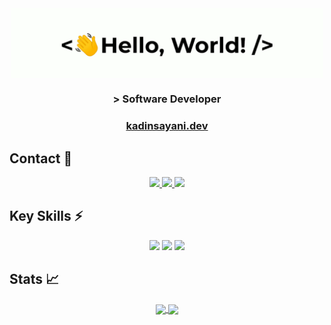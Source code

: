 <div align="center">
    <img src="greetings.gif" align="center" height="" width="500" />
</div>

### <div align="center" width="200"> > Software Developer</div>
### <div align="center" width="200"><a href="https://kadinsayani.dev">kadinsayani.dev</a></div>

## Contact 🥷
<p align="center">
    <a href="mailto:me@kadinsayani.dev">
        <img src="https://img.shields.io/badge/Email-white?style=flat"/>
    </a>
    <a href="https://www.linkedin.com/in/kadinsayani/">
        <img src="https://img.shields.io/badge/LinkedIn-0077B5?style=flat&logo=linkedin&logoColor=white"/>
    </a>
    <img src="https://img.shields.io/github/followers/kadinsayani.svg?style=social&label=Follow My GitHub&maxAge=2592000"/>
</p>
    
## Key Skills ⚡️
<div align="center">
    <img src="https://img.shields.io/badge/Swift-FA7343?style=flat&logo=swift&logoColor=white"/>
    <img src="https://img.shields.io/badge/Rust-%23000000.svg?style=flat&logo=rust&logoColor=white"/>
    <img src="https://img.shields.io/badge/C++-%2300599C.svg?style=flat&logo=c%2B%2B&logoColor=white"/>
</div>

## Stats 📈

<div align="center">
    <a href="https://github-readme-stats.vercel.app/api?username=kadinsayani&show_icons=true&theme=highcontrast&rank_icon=github">
        <img height=200 align="center" src="https://github-readme-stats.vercel.app/api?username=kadinsayani&show_icons=true&theme=highcontrast&rank_icon=github"/>
    </a>
    <a href="https://github-readme-stats.vercel.app/api/top-langs/?username=kadinsayani&theme=highcontrast&layout=compact&langs_count=8&card_width=320">
        <img height=200 align="center" src="https://github-readme-stats.vercel.app/api/top-langs/?username=kadinsayani&theme=highcontrast&layout=compact&langs_count=8&card_width=320"/>
    </a>
</div>
  
<!---
kadinsayani/kadinsayani is a ✨ special ✨ repository because its `README.md` (this file) appears on your GitHub profile.
You can click the Preview link to take a look at your changes.
https://dev.to/envoy_/150-badges-for-github-pnk#terminal
--->
